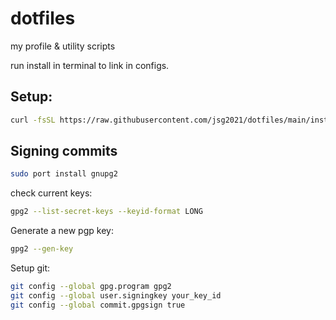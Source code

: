 # dotfiles
my profile &amp; utility scripts

run install in terminal to link in configs.

## Setup:
```sh
curl -fsSL https://raw.githubusercontent.com/jsg2021/dotfiles/main/install | bash
```

## Signing commits

```sh
sudo port install gnupg2
```

check current keys:

```sh
gpg2 --list-secret-keys --keyid-format LONG
```

Generate a new pgp key:

```sh
gpg2 --gen-key
```

Setup git:

```sh
git config --global gpg.program gpg2
git config --global user.signingkey your_key_id
git config --global commit.gpgsign true
```
